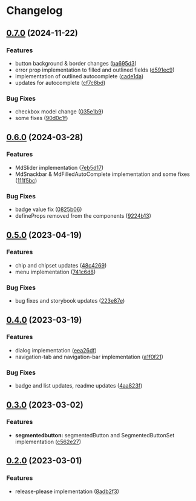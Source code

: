 # Changelog

## [0.7.0](https://github.com/mylmz10/vue-material-3/compare/v0.6.0...v0.7.0) (2024-11-22)


### Features

* button background & border changes ([ba695d3](https://github.com/mylmz10/vue-material-3/commit/ba695d309124936288effcc71414b43d64e1b599))
* error prop implementation to filled and outlined fields ([d591ec9](https://github.com/mylmz10/vue-material-3/commit/d591ec93bdb81ec889bc64a6a3ee41f30907672b))
* implementation of outlined autocomplete ([cade1da](https://github.com/mylmz10/vue-material-3/commit/cade1da69f430fe22fab4e0b286309e65a70446d))
* updates for autocomplete ([cf7c8bd](https://github.com/mylmz10/vue-material-3/commit/cf7c8bdad7cc465450401ca0d8be4a49d95ba52b))


### Bug Fixes

* checkbox model change ([035e1b9](https://github.com/mylmz10/vue-material-3/commit/035e1b90dbef9b59ee9608bb2e013181b43e5e13))
* some fixes ([90d0c1f](https://github.com/mylmz10/vue-material-3/commit/90d0c1fc6e413dd87b52da06e33da127036e34ae))

## [0.6.0](https://github.com/mylmz10/vue-material-3/compare/v0.5.0...v0.6.0) (2024-03-28)


### Features

* MdSlider implementation ([7eb5d17](https://github.com/mylmz10/vue-material-3/commit/7eb5d175a79ba56d383c31201ad5de58d5690628))
* MdSnackbar & MdFilledAutoComplete implementation and some fixes ([111f5bc](https://github.com/mylmz10/vue-material-3/commit/111f5bcd3a2fbe13d18c9e639fb6e6cde0fe77c9))


### Bug Fixes

* badge value fix ([0825b06](https://github.com/mylmz10/vue-material-3/commit/0825b06803810a87fc5eee661b05069548092f39))
* defineProps removed from the components ([9224b13](https://github.com/mylmz10/vue-material-3/commit/9224b1375a80ecdda989ca3161229a03610263a8))

## [0.5.0](https://github.com/mylmz10/vue-material-3/compare/v0.4.0...v0.5.0) (2023-04-19)


### Features

* chip and chipset updates ([48c4269](https://github.com/mylmz10/vue-material-3/commit/48c4269a46afba33007e408d0d4f1889947f15d5))
* menu implementation ([741c6d8](https://github.com/mylmz10/vue-material-3/commit/741c6d8c592cbf7ed7fb36188e70fcd296a0edef))


### Bug Fixes

* bug fixes and storybook updates ([223e87e](https://github.com/mylmz10/vue-material-3/commit/223e87eb9e931958f95851404228c29f66f09849))

## [0.4.0](https://github.com/mylmz10/vue-material-3/compare/v0.3.0...v0.4.0) (2023-03-19)


### Features

* dialog implementation ([eea26df](https://github.com/mylmz10/vue-material-3/commit/eea26df871ab4f848ed8a6b143139501bb89958b))
* navigation-tab and navigation-bar implementation ([a1f0f21](https://github.com/mylmz10/vue-material-3/commit/a1f0f21c394991cacc525d83b1c188f407178087))


### Bug Fixes

* badge and list updates, readme updates ([4aa823f](https://github.com/mylmz10/vue-material-3/commit/4aa823f1a2b673b25d421092ae4c2c4e327d7063))

## [0.3.0](https://github.com/mylmz10/vue-material-3/compare/v0.2.0...v0.3.0) (2023-03-02)


### Features

* **segmentedbutton:** segmentedButton and SegmentedButtonSet implementation ([c562e27](https://github.com/mylmz10/vue-material-3/commit/c562e278106a98029faa2c94ffd0b6bda7179415))

## [0.2.0](https://github.com/mylmz10/vue-material-3/compare/v0.1.0...v0.2.0) (2023-03-01)


### Features

* release-please implementation ([8adb2f3](https://github.com/mylmz10/vue-material-3/commit/8adb2f3c244f4f9937850d6df66e69d9b9efe8f1))
